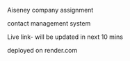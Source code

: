 Aiseney company assignment

contact management system

Live link- will be updated in next 10 mins

deployed on render.com
